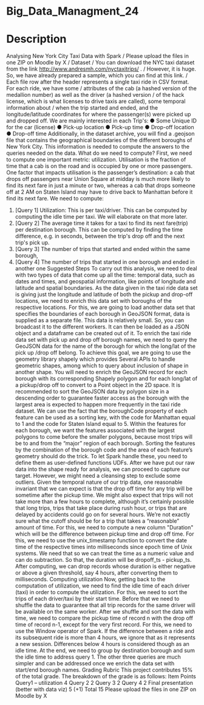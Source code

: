 # Big_Data_Managment_24




# Description
Analysing New York City Taxi Data with Spark /
Please upload the files in one ZIP on Moodle by X / 
Dataset / 
You can download the NYC taxi dataset from the link http://www.andresmh.com/nyctaxitrips/ . /
However, it is huge. So, we have already prepared a sample, which you can find at this link. /
Each file row after the header represents a single taxi ride in CSV format. For each ride, we have some / 
attributes of the cab (a hashed version of the medallion number) as well as the driver (a hashed version /
of the hack license, which is what licenses to drive taxis are called), some temporal information about /
when the trip started and ended, and the longitude/latitude coordinates for where the passenger(s)
were picked up and dropped off.
We are mainly interested in each Trip's:
● Some Unique ID for the car (license)
● Pick-up location
● Pick-up time
● Drop-off location
● Drop-off time
Additionally, in the dataset archive, you will find a .geojson file that contains the geographical boundaries
of the different boroughs of New York City. This information is needed to compute the answers to the
queries needed on the data.
What do we need to compute?
First, we need to compute one important metric: utilization. Utilisation is the fraction of time that a cab
is on the road and is occupied by one or more passengers. One factor that impacts utilisation is the
passenger’s destination: a cab that drops off passengers near Union Square at midday is much more
likely to find its next fare in just a minute or two, whereas a cab that drops someone off at 2 AM on Staten
Island may have to drive back to Manhattan before it find its next fare.
We need to compute:
1. [Query 1] Utilization: This is per taxi/driver. This can be computed by computing the idle
time per taxi. We will elaborate on that more later.
2. [Query 2] The average time it takes for a taxi to find its next fare(trip) per destination
borough. This can be computed by finding the time difference, e.g. in seconds, between
the trip's drop off and the next trip's pick up.
3. [Query 3] The number of trips that started and ended within the same borough,
4. [Query 4] The number of trips that started in one borough and ended in another one
Suggested Steps
To carry out this analysis, we need to deal with two types of data that come up all the time: temporal
data, such as dates and times, and geospatial information, like points of longitude and latitude and
spatial boundaries.
As the data given in the taxi ride data set is giving just the longitude and latitude of both the pickup and
drop-off locations, we need to enrich this data set with boroughs of the respective locations. For this, we
are going to load another data set that specifies the boundaries of each borough in GeoJSON format,
data is supplied as a separate file. This data is relatively small. So, you can broadcast it to the different
workers. It can then be loaded as a JSON object and a dataframe can be created out of it.
To enrich the taxi ride data set with pick up and drop off borough names, we need to query the GeoJSON
data for the name of the borough for which the long/lat of the pick up /drop off belong. To achieve this
goal, we are going to use the geometry library shapely which provides Several APIs to handle geometric
shapes, among which to query about inclusion of shape in another shape.
You will need to enrich the GeoJSON record for each borough with its corresponding Shapely polygon
and for each long/lat of a pickup/drop off to convert to a Point object in the 2D space. It is
recommended to sort the GeoJSON data by polygon size in a descending order to guarantee faster
access as the borough with the largest area is expected to happen more frequently in the taxi ride
dataset. We can use the fact that the boroughCode property of each feature can be used as a sorting key,
with the code for Manhattan equal to 1 and the code for Staten Island equal to 5. Within the features for
each borough, we want the features associated with the largest polygons to come before the smaller
polygons, because most trips will be to and from the “major” region of each borough. Sorting the
features by the combination of the borough code and the area of each feature’s geometry should do the
trick.
To let Spark handle these, you need to define them as user-defined functions UDFs.
After we have put our raw data into the shape ready for analysis, we can proceed to capture our target.
However, we might need a cleansing step to exclude some outliers. Given the temporal nature of our trip
data, one reasonable invariant that we can expect is that the drop off time for any trip will be sometime
after the pickup time. We might also expect that trips will not take more than a few hours to complete,
although it’s certainly possible that long trips, trips that take place during rush hour, or trips that are
delayed by accidents could go on for several hours. We’re not exactly sure what the cutoff should be for
a trip that takes a “reasonable” amount of time. For this, we need to compute a new column "Duration"
which will be the difference between pickup time and drop off time. For this, we need to use the
unix_timestamp function to convert the date time of the respective times into milliseconds since epoch
time of Unix systems. We need that so we can treat the time as a numeric value and can do subtraction.
So that, the duration will be dropoff_ts - pickup_ts. After computing, we can drop records whose
duration is either negative or above a given threshold, say 4 hours, after converting them to
milliseconds.
Computing utilization
Now, getting back to the computation of utilization, we need to find the idle time of each driver (taxi) in
order to compute the utilization. For this, we need to sort the trips of each driver/taxi by their start time.
Before that we need to shuffle the data to guarantee that all trip records for the same driver will be
available on the same worker. After we shuffle and sort the data with time, we need to compare the
pickup time of record n with the drop off time of record n-1, except for the very first record. For this, we
need to use the Window operator of Spark. If the difference between a ride and its subsequent ride is
more than 4 hours, we ignore that as it represents a new session. Differences below 4 hours is
considered though as an idle time. At the end, we need to group by destination borough and sum the
idle time to address query 1.
The other three queries are much simpler and can be addressed once we enrich the data set with
start/end borough names.
Grading Rubric
This project contributes 15% of the total grade. The breakdown of the grade is as follows:
Item Points
Query1 – utilization 4
Query 2 2
Query 3 2
Query 4 2
Final presentation (better with data viz) 5 (+1)
Total 15
Please upload the files in one ZIP on Moodle by X
